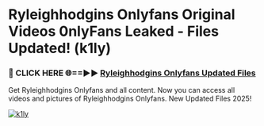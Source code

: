 # Ryleighhodgins Onlyfans Original Videos 0nlyFans Leaked - Files Updated! (k1ly)

<h3>🔴 CLICK HERE 🌐==►► <a href="https://tinyurl.com/ehrbuxhb" rel="nofollow">Ryleighhodgins Onlyfans Updated Files</a></h3>

Get Ryleighhodgins Onlyfans and all content. Now you can access all videos and pictures of Ryleighhodgins Onlyfans. New Updated Files 2025!

[![k1ly](https://i.imgur.com/lVYEuWS.gif)](https://tinyurl.com/ehrbuxhb)
